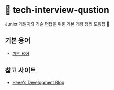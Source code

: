 # 📱 tech-interview-qustion
Junior 개발자의 기술 면접을 위한 기본 개념 정리 모음집 🐣

## 기본 용어
* [기본 용어](https://github.com/wwlee94/tech-interview-question/tree/master/basic-concept/README.md)


## 참고 사이트
* [Heee's Development Blog](https://gmlwjd9405.github.io/)